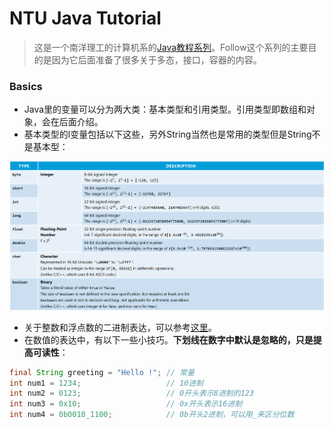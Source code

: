 # NTU Java Tutorial

> 这是一个南洋理工的计算机系的[Java教程系列](https://www.ntu.edu.sg/home/ehchua/programming/java/J2_Basics.html)。Follow这个系列的主要目的是因为它后面准备了很多关于多态，接口，容器的内容。

### Basics

* Java里的变量可以分为两大类：基本类型和引用类型。引用类型即数组和对象，会在后面介绍。
* 基本类型的l变量包括以下这些，另外String当然也是常用的类型但是String不是基本型：

![](.gitbook/assets/ntu_java_datatype.png)

* 关于整数和浮点数的二进制表达，可以参考[这里](https://www.ntu.edu.sg/home/ehchua/programming/java/DataRepresentation.html)。
* 在数值的表达中，有以下一些小技巧。**下划线在数字中默认是忽略的，只是提高可读性**：

```java
final String greeting = "Hello !"; // 常量
int num1 = 1234;                   // 10进制
int num2 = 0123;                   // 0开头表示8进制的123
int num3 = 0x10;                   // 0x开头表示16进制
int num4 = 0b0010_1100;            // 0b开头2进制，可以用_来区分位数
```



